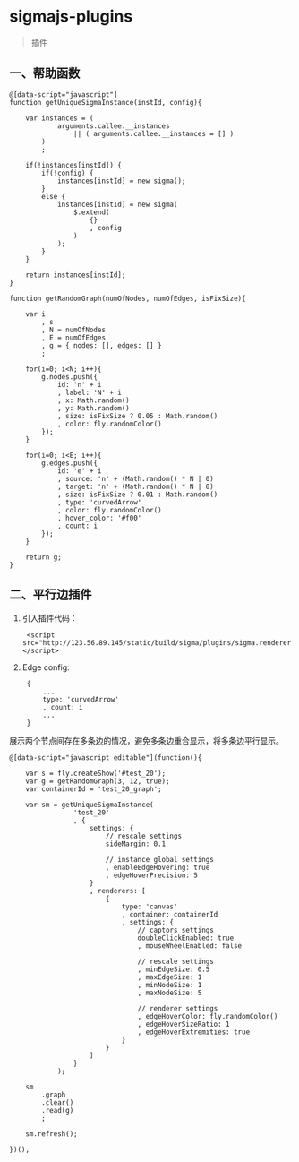 # sigmajs-plugins


> 插件


<script src="http://258i.com/static/bower_components/snippets/js/mp/fly.js"></script>
<script src="http://123.56.89.145/static/build/sigma/sigma.min.js"></script>
<script src="http://123.56.89.145/static/build/sigma/plugins/sigma.renderers.parallelEdges.min.js"></script>


<style type="text/css">

@import "http://258i.com/static/bower_components/snippets/css/mp/style.css";

</style>


## 一、帮助函数


    @[data-script="javascript"]
    function getUniqueSigmaInstance(instId, config){

        var instances = (
                arguments.callee.__instances
                    || ( arguments.callee.__instances = [] )
            )
            ;

        if(!instances[instId]) {
            if(!config) {
                instances[instId] = new sigma();
            }
            else {
                instances[instId] = new sigma(
                    $.extend(
                        {}
                        , config
                    ) 
                );
            }
        }

        return instances[instId];
    }

    function getRandomGraph(numOfNodes, numOfEdges, isFixSize){

        var i
            , s
            , N = numOfNodes
            , E = numOfEdges
            , g = { nodes: [], edges: [] }
            ;

        for(i=0; i<N; i++){
            g.nodes.push({
                id: 'n' + i
                , label: 'N' + i
                , x: Math.random()
                , y: Math.random()
                , size: isFixSize ? 0.05 : Math.random()
                , color: fly.randomColor() 
            });
        }

        for(i=0; i<E; i++){
            g.edges.push({
                id: 'e' + i
                , source: 'n' + (Math.random() * N | 0) 
                , target: 'n' + (Math.random() * N | 0) 
                , size: isFixSize ? 0.01 : Math.random()
                , type: 'curvedArrow'
                , color: fly.randomColor() 
                , hover_color: '#f00'
                , count: i
            });
        }

        return g;
    }





## 二、平行边插件

1. 引入插件代码：

        <script src="http://123.56.89.145/static/build/sigma/plugins/sigma.renderers.parallelEdges.min.js"></script>
        
2. Edge config: 

        {
            ...
            type: 'curvedArrow'
            , count: i
            ...
        }



展示两个节点间存在多条边的情况，避免多条边重合显示，将多条边平行显示。

<div id="test_10" class="test">
<div class="test-container">
<div id="test_20_graph" class="test-graph"></div>

    @[data-script="javascript editable"](function(){

        var s = fly.createShow('#test_20');
        var g = getRandomGraph(3, 12, true);
        var containerId = 'test_20_graph';

        var sm = getUniqueSigmaInstance(
                    'test_20'
                    , {
                        settings: { 
                            // rescale settings 
                            sideMargin: 0.1 

                            // instance global settings
                            , enableEdgeHovering: true
                            , edgeHoverPrecision: 5
                        }
                        , renderers: [
                            {
                                type: 'canvas' 
                                , container: containerId 
                                , settings: {
                                    // captors settings
                                    doubleClickEnabled: true
                                    , mouseWheelEnabled: false

                                    // rescale settings
                                    , minEdgeSize: 0.5
                                    , maxEdgeSize: 1
                                    , minNodeSize: 1 
                                    , maxNodeSize: 5

                                    // renderer settings
                                    , edgeHoverColor: fly.randomColor() 
                                    , edgeHoverSizeRatio: 1
                                    , edgeHoverExtremities: true
                                }
                            }
                        ]
                    }
                ); 

        sm
            .graph
            .clear()
            .read(g)
            ;

        sm.refresh();

    })();

</div>
<div class="test-console"></div>
<div class="test-panel">
</div>
</div>

